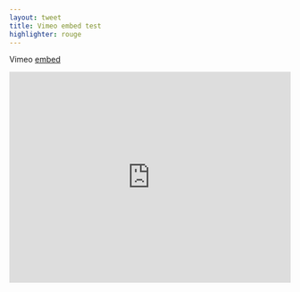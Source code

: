 ```yaml
---
layout: tweet
title: Vimeo embed test
highlighter: rouge
---
```


Vimeo [embed](https://vimeo.com/75404940)

<div style="padding:75% 0 0 0;position:relative;"><iframe src="https://player.vimeo.com/video/75404940?badge=0&amp;autopause=0&amp;player_id=0&amp;app_id=58479" frameborder="0" allow="autoplay; fullscreen; picture-in-picture; clipboard-write" style="position:absolute;top:0;left:0;width:100%;height:100%;" title="Foursquare check-ins show the pulse of Tokyo"></iframe></div><script src="https://player.vimeo.com/api/player.js"></script>
